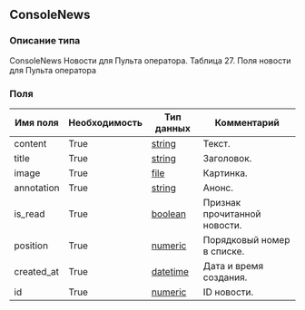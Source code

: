 
## ConsoleNews

### Описание типа
ConsoleNews
Новости для Пульта оператора.
Таблица 27. Поля новости для Пульта оператора



### Поля

| Имя поля | Необходимость | Тип данных | Комментарий |
|---|---|---|---|
|content|True|[string](/docs/types/string.md)|Текст.<br/>|
|title|True|[string](/docs/types/string.md)|Заголовок.<br/>|
|image|True|[file](/docs/types/file.md)|Картинка.<br/>|
|annotation|True|[string](/docs/types/string.md)|Анонс.<br/>|
|is_read|True|[boolean](/docs/types/boolean.md)|Признак прочитанной новости.<br/>|
|position|True|[numeric](/docs/types/numeric.md)|Порядковый номер в списке.<br/>|
|created_at|True|[datetime](/docs/types/datetime.md)|Дата и время создания.<br/>|
|id|True|[numeric](/docs/types/numeric.md)|ID новости.<br/>|
